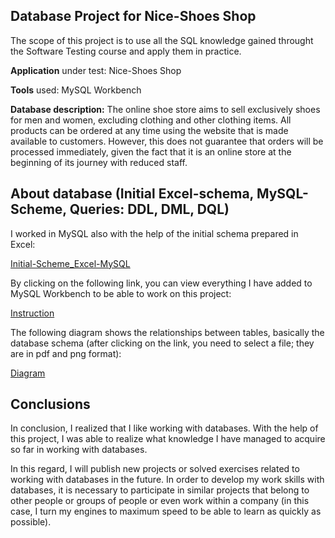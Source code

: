 ## Database Project for **Nice-Shoes Shop**
The scope of this project is to use all the SQL knowledge gained throught the Software Testing course and apply them in practice.

**Application** under test: Nice-Shoes Shop

**Tools** used: MySQL Workbench

**Database description:** The online shoe store aims to sell exclusively shoes for men and women, excluding clothing and other clothing items. All products can be ordered at any time using the website that is made available to customers. However, this does not guarantee that orders will be processed immediately, given the fact that it is an online store at the beginning of its journey with reduced staff.

## About database (Initial Excel-schema, MySQL-Scheme, Queries: DDL, DML, DQL)
I worked in MySQL also with the help of the initial schema prepared in Excel:

[Initial-Scheme_Excel-MySQL](https://github.com/PokaNorbert/NICE-SHOES-SHOP_MySQL/blob/main/NICE-SHOES%20SHOP_Initial-Scheme_Excel-MySQL.xlsx) 

By clicking on the following link, you can view everything I have added to MySQL Workbench to be able to work on this project:

[Instruction](https://github.com/PokaNorbert/NICE-SHOES-SHOP_MySQL/blob/main/Instruction/Document-Instructions.sql)

The following diagram shows the relationships between tables, basically the database schema (after clicking on the link, you need to select a file; they are in pdf and png format):

[Diagram](https://github.com/PokaNorbert/NICE-SHOES-SHOP_MySQL/tree/main/Diagrams)

## Conclusions
In conclusion, I realized that I like working with databases. With the help of this project, I was able to realize what knowledge I have managed to acquire so far in working with databases. 

In this regard, I will publish new projects or solved exercises related to working with databases in the future. In order to develop my work skills with databases, it is necessary to participate in similar projects that belong to other people or groups of people or even work within a company (in this case, I turn my engines to maximum speed to be able to learn as quickly as possible).
